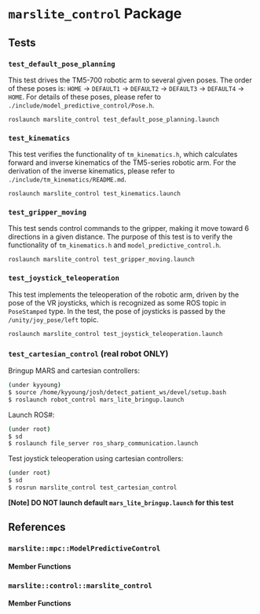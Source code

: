 # `marslite_control` Package

## Tests

### `test_default_pose_planning`

This test drives the TM5-700 robotic arm to several given poses. The order of these poses is: `HOME` -> `DEFAULT1` -> `DEFAULT2` -> `DEFAULT3` -> `DEFAULT4` -> `HOME`. For details of these poses, please refer to `./include/model_predictive_control/Pose.h`.

```Shell
roslaunch marslite_control test_default_pose_planning.launch
```

### `test_kinematics`

This test verifies the functionality of `tm_kinematics.h`, which calculates forward and inverse kinematics of the TM5-series robotic arm. For the derivation of the inverse kinematics, please refer to `./include/tm_kinematics/README.md`.

```Shell
roslaunch marslite_control test_kinematics.launch
```

### `test_gripper_moving`

This test sends control commands to the gripper, making it move toward 6 directions in a given distance. The purpose of this test is to verify the functionality of `tm_kinematics.h` and `model_predictive_control.h`.

```Shell
roslaunch marslite_control test_gripper_moving.launch
```

### `test_joystick_teleoperation`

This test implements the teleoperation of the robotic arm, driven by the pose of the VR joysticks, which is recognized as some ROS topic in `PoseStamped` type. In the test, the pose of joysticks is passed by the `/unity/joy_pose/left` topic.

```Shell
roslaunch marslite_control test_joystick_teleoperation.launch
```


### `test_cartesian_control` (real robot ONLY)

Bringup MARS and cartesian controllers:
```bash
(under kyyoung)
$ source /home/kyyoung/josh/detect_patient_ws/devel/setup.bash
$ roslaunch robot_control mars_lite_bringup.launch
```

Launch ROS#:
```bash
(under root)
$ sd
$ roslaunch file_server ros_sharp_communication.launch
```

Test joystick teleoperation using cartesian controllers:
```bash
(under root)
$ sd
$ rosrun marslite_control test_cartesian_control
```

**[Note] DO NOT launch default `mars_lite_bringup.launch` for this test**

## References

### `marslite::mpc::ModelPredictiveControl`

#### Member Functions

### `marslite::control::marslite_control`

#### Member Functions
